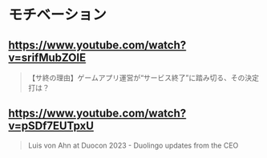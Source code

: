 # モチベーション

## https://www.youtube.com/watch?v=srifMubZOIE

> 【サ終の理由】ゲームアプリ運営が“サービス終了”に踏み切る、その決定打は？

## https://www.youtube.com/watch?v=pSDf7EUTpxU

> Luis von Ahn at Duocon 2023 - Duolingo updates from the CEO 
